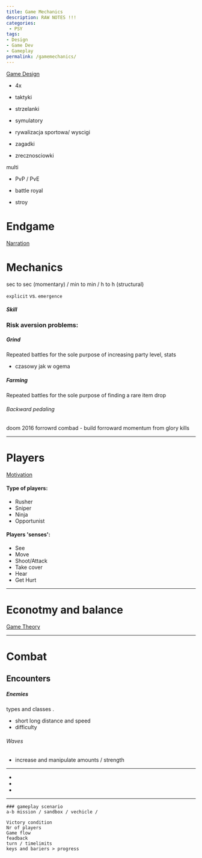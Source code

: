 ```yaml
---
title: Game Mechanics
description: RAW NOTES !!!
categories:
 - PSY
tags:
- Design
- Game Dev
- Gameplay
permalink: /gamemechanics/
---
```



[Game Design](/gamedesign/)






- 4x

- taktyki
- strzelanki
- symulatory
- rywalizacja sportowa/ wyscigi
- zagadki
- zrecznosciowki

multi  
- PvP / PvE  

- battle royal  

- stroy

# Endgame 

[Narration](/narration/)


# Mechanics   

sec to sec (momentary) / min to min / h to h (structural)  

`explicit` vs. `emergence`




##### Skill  


### Risk aversion problems:
##### Grind
Repeated battles for the sole purpose of increasing party level, stats
- czasowy jak w ogema

##### Farming
Repeated battles for the sole purpose of finding a rare item drop


###### Backward pedaling
doom 2016 forrowrd combad - build forroward momentum from glory kills  

---

# Players

[Motivation](/motivation/)  


####  Type of players:
  - Rusher
  - Sniper
  - Ninja
  - Opportunist

#### Players 'senses':  

  - See  
  - Move  
  - Shoot/Attack  
  - Take cover  
  - Hear  
  - Get Hurt  


---


# Econotmy and balance


[Game Theory](/gametheory/)

----

# Combat
## Encounters


##### Enemies
  types and classes .
  - short long distance and speed
  - difficulty

###### Waves
  - increase and manipulate amounts / strength

---

-
-
-
-----








```
### gameplay scenario
a-b mission / sandbox / vechicle /

Victory condition   
Nr of players  
Game flow   
feadback      
turn / timelimits   
keys and bariers > progress   

```

